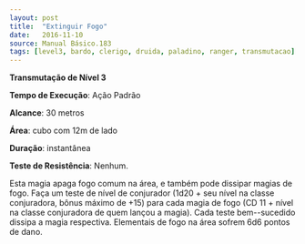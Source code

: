 ```yaml
---
layout: post
title:  "Extinguir Fogo"
date:   2016-11-10
source: Manual Básico.183
tags: [level3, bardo, clerigo, druida, paladino, ranger, transmutacao]
---
```


**Transmutação de Nível 3**

**Tempo de Execução**: Ação Padrão

**Alcance**: 30 metros

**Área**: cubo com 12m de lado

**Duração**: instantânea

**Teste de Resistência**: Nenhum.

Esta magia apaga fogo comum na área, e também pode dissipar magias de fogo. Faça um teste de nível de conjurador (1d20 + seu nível na classe conjuradora, bônus máximo de +15) para cada magia de fogo (CD 11 + nível na classe conjuradora de quem lançou a magia). Cada teste bem--sucedido dissipa a magia respectiva.
Elementais de fogo na área sofrem 6d6 pontos de dano.